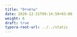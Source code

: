 ```yaml
---
title: "Отчёты"
date: 2020-12-31T09:14:50+03:00
weight: 6
draft: true
typora-root-url: ../../static
---
```


